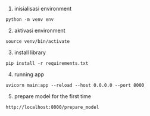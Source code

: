 1. inisialisasi environment
```
python -m venv env
```

2. aktivasi environment
```
source venv/bin/activate
```

3. install library
```
pip install -r requirements.txt
```

4. running app
```
uvicorn main:app --reload --host 0.0.0.0 --port 8000
```

5. prepare model for the first time
```
http://localhost:8000/prepare_model
```